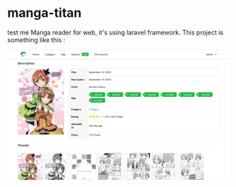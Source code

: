 # manga-titan

test me 
Manga reader for web, it's using laravel framework.
This project is something like this :

![Screenshot](storage/image/screenshot-mangatitan%20com%202016-04-17%2021-09-01.png)
